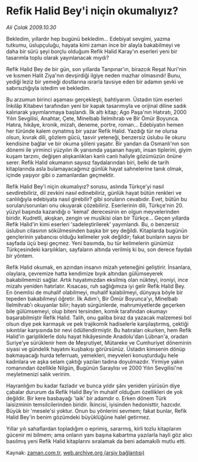 # Refik Halid Bey'i niçin okumalıyız?

*Ali Çolak 2009.10.30*

<tr><td class="metin" colspan="2" style="padding-top: 20px; padding-left: 5px; padding-right: 10px;">Bekledim, yıllardır hep bugünü bekledim... Edebiyat sevgimi, yazma tutkumu, üslupçuluğu, hayata kimi zaman ince bir alayla bakabilmeyi ve daha bir sürü şeyi borçlu olduğum Refik Halid Karay'ın eserleri yeni bir tasarımla toplu olarak yayınlanacak mıydı?</td></tr><tr><td class="metin" colspan="2" style="padding-top: 20px; padding-left: 5px; padding-right: 10px;"><p>Refik Halid Bey de bir gün, son yıllarda Tanpınar'ın, birazcık Reşat Nuri'nin ve kısmen Halit Ziya'nın devşirdiği ilgiye neden mazhar olmasındı! Bunu, yediği leziz bir yemeği dostlarına ısrarla tavsiye eden bir adamın şevki ve sabırsızlığıyla istedim ve bekledim.
<p>Bu arzumun birinci aşaması gerçekleşti, bahtiyarım. Üstadın tüm eserleri İnkılâp Kitabevi tarafından yeni bir kapak tasarımıyla ve orijinal diline sadık kalınarak yayımlanmaya başlandı. İlk altı kitap; Ago Paşa'nın Hatıratı, 2000 Yılın Sevgilisi, Anahtar, Çete, Minelbab İlelmihrab ve Bir Ömür Boyunca. Hatıra, hikâye, kronik, mizah, deneme, portre, roman... Edebiyatın hemen her türünde kalem oynatmış bir yazar Refik Halid. Yazdığı tür ne olursa olsun, kıvrak dili, gözlem gücü, tasvir yeteneği, benzersiz üslubu ile okuru kendisine bağlar ve bir okuma şöleni yaşatır. Bir yandan da Osmanlı'nın son dönemi ile yirminci yüzyılın ilk yarısında yaşanan hayatı, insan tiplerini, giyim kuşam tarzını, değişen alışkanlıkları kanlı canlı haliyle gözümüzün önüne serer. Refik Halid okumanın sayısız faydalarından biri, belki de tarih kitaplarında asla bulamayacağımız günlük hayat sahnelerine tanık olmak, içinde yaşıyor gibi o zamanlardan geçmektir.
<p>Refik Halid Bey'i niçin okumalıyız? sorusu, aslında Türkçe'yi nasıl sevdirebiliriz, dil zevkini nasıl edinebiliriz, günlük hayat bütün renkleri ve canlılığıyla edebiyata nasıl girebilir? gibi soruların cevabıdır. Evet, bütün bu soruları/sorunları onu okuyarak çözebiliriz. Eserlerinin dili, Türkçe'nin 20. yüzyıl başında kazandığı o 'kemal' derecesinin en olgun meyvelerinden biridir. Kudretli, akışkan, zengin ve musîkisi olan bir Türkçe... Geçen yıllarda Refik Halid'in kimi eserleri 'sadeleştirilerek' yayımlandı. Bu, o benzersiz üslubun cilasının sökülmesinden başka bir şey değildi. Kitaplarda bugünün gençlerinin yabancısı olduğu kelimeler yok değildir; fakat bunların sayısı bir sayfada üçü beşi geçmez. Yeni basımda, bu tür kelimelerin günümüz Türkçesindeki karşılıkları, sayfaların altında verilmiş ki bu, son derece faydalı bir yöntem.
<p>Refik Halid okumak, en azından insanın mizah yeteneğini geliştirir. İnsanlara, olaylara, çevremize hatta kendimize bıyık altından gülümseyerek bakabilmemizi sağlar. Artık hayatımızdan eksilmiş olan nükteyi, ironiyi, ince mizahı yeniden hatırlatır. Kısacası, ruh sağlığımıza iyi gelir Refik Halid Bey. En önemlisi de muhalif olabilmeyi, muhalif kalabilmeyi, dünyaya böyle bir tepeden bakabilmeyi öğretir. İlk Adım'ı, Bir Ömür Boyunca'yı, Minelbab İlelmihrab'ı okuyanlar bilir; hayatı sürgünlerde, mahrumiyetlerde geçerken bile gülümsemeyi, olup biteni tersinden, komik tarafından okumayı başarabilmiştir Refik Halid. Talih, onu galiba biraz da yazacak malzemesi bol olsun diye pek karmaşık ve pek trajikomik hadiselerle karşılaştırmış, çektiği sıkıntılar karşısında bir nevi ödüllendirmiştir. Bu hatıraları okurken, hem Refik Halid'in garipliklerle dolu hayat hikâyesinde Anadolu'dan Lübnan'a, oradan Suriye'ye sürüklenir hem de Meşrutiyet, Mütareke ve Cumhuriyet döneminin siyasi ve gündelik hayatını kuşbakışı görürsünüz. Üstadın kimsenin dönüp bakmayacağı hurda teferruatı, yemekleri, meyveleri konuşturduğu hele kadınlara ve aşka selam çaktığı yazıları tadına doyulmazdır. Yirmiye yakın romanından özellikle Nilgün, Bugünün Saraylısı ve 2000 Yılın Sevgilisi'ne meyletmenizi salık veririm.
<p>Hayranlığım bu kadar fazladır ve bunca yıldır şânı yeniden yürüsün diye çabalar dururum da Refik Halid Bey'in muhalif olduğum özellikleri de yok değildir. Bir kere basbayağı 'laik' bir adamdır o. Erken dönem Türk laisizminin temsilcilerinden biridir. İkincisi, iyisinden hedonisttir, hazcıdır. Büyük bir 'mesele'si yoktur. Onun bu yönlerini sevmem; fakat bunlar, Refik Halid Bey'in benim gözümdeki büyüklüğüne halel getirmez.
<p>Yıllar yılı sahaflardan topladığım o eprimiş, sararmış, kirli tozlu kitaplarım gücenir mi bilmem; ama onların yanı başına kabartma yazılarla hayli göz alıcı basılmış yeni Refik Halid kitaplarını sıralamak da beni adamakıllı mutlu etti.<br/></p></p></p></p></p></p></td></tr>

Kaynak: [zaman.com.tr](http://zaman.com.tr/yazar.do?yazino=909300), [web.archive.org (arşiv bağlantısı)](http://web.archive.org/web/20091103045921/http://zaman.com.tr:80/yazar.do?yazino=909300)
